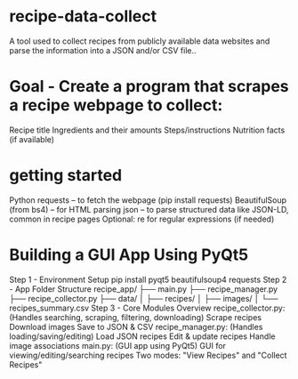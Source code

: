 # recipe-data-collect
A tool used to collect recipes from publicly available data websites and parse the information into a JSON and/or CSV file..

# Goal - Create a program that scrapes a recipe webpage to collect:
Recipe title
Ingredients and their amounts
Steps/instructions
Nutrition facts (if available)

# getting started
Python
requests – to fetch the webpage (pip install requests)
BeautifulSoup (from bs4) – for HTML parsing
json – to parse structured data like JSON-LD, common in recipe pages
Optional: re for regular expressions (if needed)

# Building a GUI App Using PyQt5
Step 1 - Environment Setup
    pip install pyqt5 beautifulsoup4 requests
Step 2 - App Folder Structure
    recipe_app/
    ├── main.py
    ├── recipe_manager.py
    ├── recipe_collector.py
    ├── data/
    │   ├── recipes/
    │   ├── images/
    │   └── recipes_summary.csv
Step 3 - Core Modules Overview
    recipe_collector.py: (Handles searching, scraping, filtering, downloading)
        Scrape recipes
        Download images
        Save to JSON & CSV
    recipe_manager.py: (Handles loading/saving/editing)
        Load JSON recipes
        Edit & update recipes
        Handle image associations
    main.py: (GUI app using PyQt5)
        GUI for viewing/editing/searching recipes
        Two modes: "View Recipes" and "Collect Recipes"